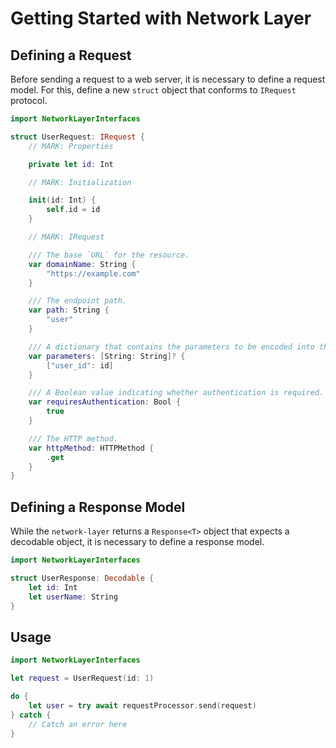 # Getting Started with Network Layer

## Defining a Request

Before sending a request to a web server, it is necessary to define a request model. For this, define a new `struct` object that conforms to `IRequest` protocol.

```swift
import NetworkLayerInterfaces

struct UserRequest: IRequest {
    // MARK: Properties

    private let id: Int

    // MARK: Initialization

    init(id: Int) {
        self.id = id
    }

    // MARK: IRequest

    /// The base `URL` for the resource.
    var domainName: String { 
        "https://example.com"
    }

    /// The endpoint path.
    var path: String { 
        "user"
    }

    /// A dictionary that contains the parameters to be encoded into the request.
    var parameters: [String: String]? { 
        ["user_id": id]
    }

    /// A Boolean value indicating whether authentication is required.
    var requiresAuthentication: Bool { 
        true
    }

    /// The HTTP method.
    var httpMethod: HTTPMethod { 
        .get
    }
}
```

## Defining a Response Model

While the `network-layer` returns a `Response<T>` object that expects a decodable object, it is necessary to define a response model.

```swift
import NetworkLayerInterfaces

struct UserResponse: Decodable {
    let id: Int
    let userName: String
}
```

## Usage

```swift
import NetworkLayerInterfaces

let request = UserRequest(id: 1)

do {
    let user = try await requestProcessor.send(request)
} catch {
    // Catch an error here
}

```


